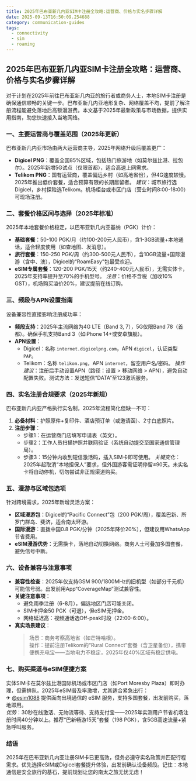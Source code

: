 ```yaml
---
title: 2025年巴布亚新几内亚SIM卡注册全攻略:运营商、价格与实名步骤详解
date: 2025-09-13T16:50:09.254688
category: communication-guides
tags:
  - connectivity
  - sim
  - roaming
---
```


## 2025年巴布亚新几内亚SIM卡注册全攻略：运营商、价格与实名步骤详解

对于计划在2025年前往巴布亚新几内亚的旅行者或商务人士，本地SIM卡注册是确保通信顺畅的关键一步。巴布亚新几内亚地形复杂、网络覆盖不均，提前了解注册流程能避免落地后高额漫游费。本文基于2025年最新政策与市场数据，提供实用指南，助您快速接入当地网络。

### 一、主要运营商与覆盖范围（2025年更新）
巴布亚新几内亚市场由两大运营商主导，2025年网络升级后覆盖更广：
- **Digicel PNG**：覆盖全国85%区域，包括热门旅游地（如莫尔兹比港、拉包尔）。2025年新增5G试点（仅限首都），适合高速上网需求。
- **Telikom PNG**：国有运营商，覆盖偏远乡村（如高地省份），但4G速度较慢。2025年推出低价套餐，适合预算有限的长期居留者。
*建议*：城市旅行选Digicel，乡村探险选Telikom。机场柜台或市区门店（营业时间8:00-18:00）可现场注册。

### 二、套餐价格区间与选择（2025年标准）
2025年本地套餐价格稳定，以巴布亚新几内亚基纳（PGK）计价：
- **基础套餐**：50-100 PGK/月（约100-200元人民币），含1-3GB流量+本地通话，适合轻度使用（如查地图、发消息）。
- **旅行套餐**：150-250 PGK/周（约300-500元人民币），含10GB流量+国际漫游（含中、澳），Digicel的“RoamEasy”包最受欢迎。
- **eSIM专属套餐**：120-200 PGK/15天（约240-400元人民币），无需实体卡，2025年支持率提升至70%的手机型号。
*注意*：价格不含税（加收10% GST），机场购买溢价20%，建议提前在线订购。

### 三、频段与APN设置指南
设备兼容性直接影响注册成功率：
- **频段支持**：2025年主流网络为4G LTE（Band 3, 7），5G仅限Band 78（首都）。确保手机支持Band 3（如iPhone 14+或安卓旗舰）。
- **APN设置**：
  - Digicel：名称 `internet.digicelpng.com`，APN `digicel`，认证类型 `PAP`。
  - Telikom：名称 `telikom.png`，APN `internet`，留空用户名/密码。
*操作建议*：注册后手动设置APN（路径：设置 > 移动网络 > APN），避免自动配置失败。测试方法：发送短信“DATA”至123激活服务。

### 四、实名注册合规要求（2025年新规）
巴布亚新几内亚严格执行实名制，2025年流程简化但缺一不可：
1. **必备材料**：护照原件+复印件、酒店预订单（或邀请函）、2寸白底照片。
2. **注册步骤**：
   - 步骤1：在运营商门店填写申请表（英文）。
   - 步骤2：工作人员扫描护照并联网验证（系统自动提交至国家通信管理局）。
   - 步骤3：15分钟内收到短信激活码，插入SIM卡即可使用。
*关键变化*：2025年起取消“本地担保人”要求，但外国游客需证明停留≤90天。未实名卡将自动停机，切勿尝试非正规渠道购买。

### 五、漫游与区域包选项
针对跨境需求，2025年新增灵活方案：
- **区域漫游包**：Digicel的“Pacific Connect”包（200 PGK/周），覆盖巴新、所罗门群岛、斐济，适合南太环游。
- **国际漫游**：直拨中国0.8 PGK/分钟（2025年降价20%），但建议用WhatsApp节省费用。
- **eSIM漫游优势**：无需换卡，落地自动切换网络。商务人士可叠加多国套餐，避免信号中断。

### 六、设备兼容与注意事项
- **兼容性检查**：2025年仅支持GSM 900/1800MHz的旧机型（如部分千元机）可能信号弱。出发前用App“CoverageMap”测试兼容性。
- **关键注意事项**：
  - 避免雨季注册（6-8月），偏远地区门店可能关闭。
  - SIM卡押金50 PGK（可退），但eSIM无押金。
  - 网络延迟高：视频通话选Off-peak时段（22:00-6:00）。
- **真实场景建议**：  
  > 场景：商务考察高地省（如芒特哈根）。  
  > 操作：提前注册Telikom的“Rural Connect”套餐（含卫星备份），携带便携充电宝——当地电力不稳定，2025年仅40%区域有稳定供电。

### 七、购买渠道与eSIM便捷方案
实体SIM卡在莫尔兹比港国际机场或市区门店（如Port Moresby Plaza）即时办理，但需排队。2025年eSIM普及率激增，尤其适合紧急出行：  
✈ [@esim1088](https://t.me/s/esim1088) 提供面向出境通信的 eSIM 服务，支持多国套餐，出发前购买，落地即用。  
*优势*：30秒在线激活、无物流等待、支持支付宝——2025年实测用户节省机场注册时间40分钟以上。推荐“巴新畅游15天”套餐（198 PGK），含5GB高速流量+紧急呼叫服务。

### 结语
2025年在巴布亚新几内亚注册SIM卡已更高效，但务必遵守实名政策并匹配行程需求。优先选择eSIM或Digicel套餐提升体验，出发前确认设备频段。记住：本地通信是安全旅行的基石，提前规划让您的南太之旅无忧无虑！